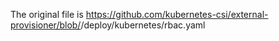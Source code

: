 The original file is https://github.com/kubernetes-csi/external-provisioner/blob/<version>/deploy/kubernetes/rbac.yaml
